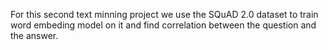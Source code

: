 For this second text minning project we use the SQuAD 2.0 dataset to train word embeding model on it and find correlation between the question and the answer.
